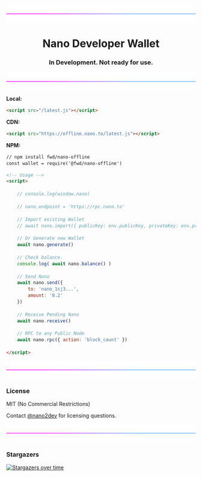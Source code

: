 ![line](https://github.com/fwd/n2/raw/master/.github/line.png)

<h1 align="center">Nano Developer Wallet</h1>

<h3 align="center">In Development. Not ready for use.</h3>

![line](https://github.com/fwd/n2/raw/master/.github/line.png)

**Local:**
```html
<script src="/latest.js"></script>
```

**CDN:**
```html
<script src="https://offline.nano.to/latest.js"></script>
```

**NPM:**
```html
// npm install fwd/nano-offline
const wallet = require('@fwd/nano-offline')
```

```html
<!-- Usage -->
<script>

    // console.log(window.nano)

    // nano.endpoint = 'https://rpc.nano.to'

    // Import existing Wallet
    // await nano.import({ publicKey: env.publicKey, privateKey: env.privateKey })

    // Or Generate new Wallet
    await nano.generate()
    
    // Check balance.
    console.log( await nano.balance() )

    // Send Nano
    await nano.send({
        to: 'nano_1sj3...',
        amount: '0.2'
    }) 

    // Receive Pending Nano
    await nano.receive()   

    // RPC to any Public Node
    await nano.rpc({ action: 'block_count' }) 
    
</script>
```

![line](https://github.com/fwd/n2/raw/master/.github/line.png)

### License

MIT (No Commercial Restrictions)

Contact [@nano2dev](mailto:support@nano.to) for licensing questions.

![line](https://github.com/fwd/n2/raw/master/.github/line.png)

### Stargazers

[![Stargazers over time](https://starchart.cc/fwd/nano-js.svg)](https://github.com/fwd/nano-js)
